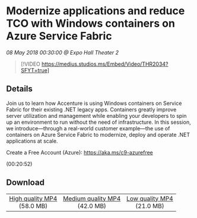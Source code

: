 # Modernize applications and reduce TCO with Windows containers on Azure Service Fabric 

*08 May 2018 00:30:00 @ Expo Hall Theater 2*

> [!VIDEO https://medius.studios.ms/Embed/Video/THR2034?SFYT=true]

## Details

<p>Join us to learn how Accenture is using Windows containers on Service Fabric for their existing .NET legacy apps. Containers greatly improve server utilization and management while enabling your developers to spin up an environment to run without the need of infrastructure. In this session, we introduce—through a real-world customer example—the use of containers on Azure Service Fabric to modernize, deploy and operate .NET applications at scale.</p><p>Create a Free Account (Azure): <a href="https://aka.ms/c9-azurefree">https://aka.ms/c9-azurefree</a></p> (00:20:52)

## Download

||||
|:--:|:----:|:-:|
|[High quality MP4](https://sec.ch9.ms/ch9/95df/cc159443-3d27-4411-a280-bc4198fb95df/THR2034_high.mp4)<br />(58.0 MB)|[Medium quality MP4](https://sec.ch9.ms/ch9/95df/cc159443-3d27-4411-a280-bc4198fb95df/THR2034_mid.mp4)<br />(42.0 MB)|[Low quality MP4](https://sec.ch9.ms/ch9/95df/cc159443-3d27-4411-a280-bc4198fb95df/THR2034.mp4)<br />(21.0 MB)|